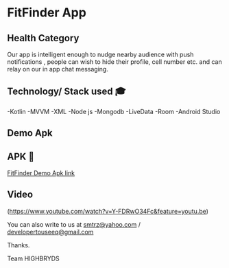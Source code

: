 # FitFinder App
## Health Category

Our app is intelligent enough to nudge nearby audience with push notifications , people can wish to hide their profile, cell number etc. and can relay on our in app chat messaging. 

## Technology/ Stack used 🎓
-Kotlin
-MVVM
-XML
-Node js
-Mongodb
-LiveData
-Room 
-Android Studio

## Demo Apk 

## APK :iphone:
[FitFinder Demo Apk link](https://drive.google.com/drive/folders/1ypmzlnDAOL5T7hxM9nB-4hNi7B8zeyxv?usp=sharing)

## Video 

(https://www.youtube.com/watch?v=Y-FDRwO34Fc&feature=youtu.be)

You can also write to us at smtrz@yahoo.com / developertouseeq@gmail.com

Thanks.

Team HIGHBRYDS
